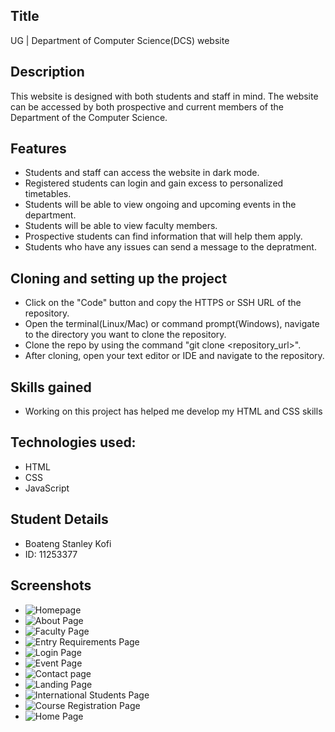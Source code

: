 ## Title
UG | Department of Computer Science(DCS) website

## Description
This website is designed with both students and staff in mind. The website can be accessed by both prospective and current members of the Department of the Computer Science.

## Features
- Students and staff can access the website in dark mode.
- Registered students can login and gain excess to personalized timetables.
- Students will be able to view ongoing and upcoming events in the department.
- Students will be able to view faculty members.
- Prospective students can find information that will help them apply.
- Students who have any issues can send a message to the depratment.

## Cloning and setting up the project
- Click on the "Code" button and copy the HTTPS or SSH URL of the repository.
- Open the terminal(Linux/Mac) or command prompt(Windows), navigate to the directory you want to clone the repository.
- Clone the repo by using the command "git clone <repository_url>".
- After cloning, open your text editor or IDE and navigate to the repository.

## Skills gained
- Working on this project has helped me develop my HTML and CSS skills

## Technologies used:
- HTML
- CSS
- JavaScript

## Student Details
- Boateng Stanley Kofi
- ID: 11253377

## Screenshots
- ![Homepage](<Screenshot (103)-1.png>) 
- ![About Page](<Screenshot (104)-1.png>) 
- ![Faculty Page](<Screenshot (105)-1.png>) 
- ![Entry Requirements Page](<Screenshot (106)-1.png>) 
- ![Login Page](<Screenshot (107)-1.png>) 
- ![Event Page](<Screenshot (108)-1.png>) 
- ![Contact page](<Screenshot (109)-1.png>) 
- ![Landing Page](<Screenshot (110)-1.png>)
- ![International Students Page](<Screenshot (113)-1.png>)
- ![Course Registration Page](<Screenshot (114)-1.png>)
- ![Home Page](<Web capture_27-11-2023_215619_127.0.0.1-1.jpeg>)

 